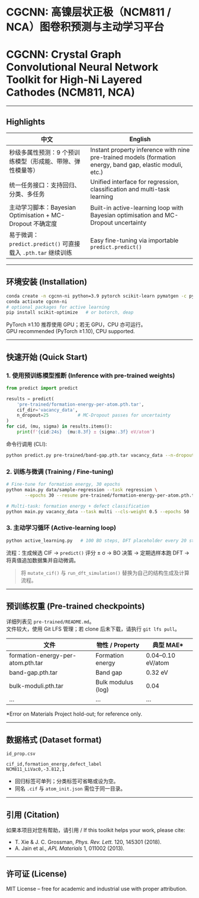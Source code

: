 # CGCNN: 高镍层状正极（NCM811 / NCA）图卷积预测与主动学习平台  
# CGCNN: Crystal Graph Convolutional Neural Network Toolkit for High-Ni Layered Cathodes (NCM811, NCA)


---

##  Highlights

中文 | English
--- | ---
秒级多属性预测：9 个预训练模型（形成能、带隙、弹性模量等） | Instant property inference with nine pre-trained models (formation energy, band gap, elastic moduli, etc.)
统一任务接口：支持回归、分类、多任务 | Unified interface for regression, classification and multi-task learning
主动学习脚本：Bayesian Optimisation + MC-Dropout 不确定度 | Built-in active-learning loop with Bayesian optimisation and MC-Dropout uncertainty
易于微调：`predict.predict()` 可直接载入 `.pth.tar` 继续训练 | Easy fine-tuning via importable `predict.predict()`

---

## 环境安装 (Installation)

```bash
conda create -n cgcnn-ni python=3.9 pytorch scikit-learn pymatgen -c pytorch -c conda-forge
conda activate cgcnn-ni
# optional packages for active learning
pip install scikit-optimize   # or botorch, deap
```

PyTorch ≥1.10 推荐使用 GPU；若无 GPU，CPU 亦可运行。  
GPU recommended (PyTorch ≥1.10), CPU supported.

---

## 快速开始 (Quick Start)

### 1. 使用预训练模型推断 (Inference with pre-trained weights)

```python
from predict import predict

results = predict(
    'pre-trained/formation-energy-per-atom.pth.tar',
    cif_dir='vacancy_data',
    n_dropout=25           # MC-Dropout passes for uncertainty
)
for cid, (mu, sigma) in results.items():
    print(f'{cid:24s}  {mu:8.3f} ± {sigma:.3f} eV/atom')
```

命令行调用 (CLI):
```bash
python predict.py pre-trained/band-gap.pth.tar vacancy_data --n-dropout 25
```

### 2. 训练与微调 (Training / Fine-tuning)

```bash
# Fine-tune for formation energy, 30 epochs
python main.py data/sample-regression --task regression \
       --epochs 30 --resume pre-trained/formation-energy-per-atom.pth.tar

# Multi-task: formation energy + defect classification
python main.py vacancy_data --task multi --cls-weight 0.5 --epochs 50
```

### 3. 主动学习循环 (Active-learning loop)

```bash
python active_learning.py   # 100 BO steps, DFT placeholder every 20 steps
```

流程：生成候选 CIF → `predict()` 评分 ± σ → BO 决策 → 定期选样本跑 DFT → 将真值追加数据集并自动微调。

> 将 `mutate_cif()` 与 `run_dft_simulation()` 替换为自己的结构生成及计算流程。

---

## 预训练权重 (Pre-trained checkpoints)

详细列表见 `pre-trained/README.md`。  
文件较大，使用 Git LFS 管理；若 clone 后未下载，请执行 `git lfs pull`。

| 文件 | 物性 / Property | 典型 MAE* |
|------|----------------|-----------|
| formation-energy-per-atom.pth.tar | Formation energy | 0.04–0.10 eV/atom |
| band-gap.pth.tar                 | Band gap         | 0.32 eV |
| bulk-moduli.pth.tar              | Bulk modulus (log) | 0.04 |
| …                                | …                | … |

\*Error on Materials Project hold-out; for reference only.

---

## 数据格式 (Dataset format)

`id_prop.csv`
```csv
cif_id,formation_energy,defect_label
NCM811_LiVac0,-3.812,1
```
* 回归标签可单列；分类标签可省略或设为空。  
* 同名 `.cif` 与 `atom_init.json` 需位于同一目录。

---

## 引用 (Citation)

如果本项目对您有帮助，请引用 / If this toolkit helps your work, please cite:

* T. Xie & J. C. Grossman, *Phys. Rev. Lett.* 120, 145301 (2018).
* A. Jain et al., *APL Materials* 1, 011002 (2013).

---

## 许可证 (License)

MIT License – free for academic and industrial use with proper attribution.



